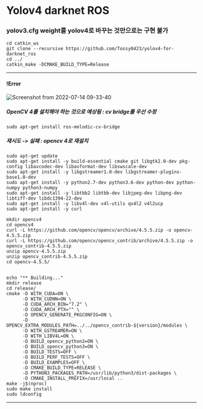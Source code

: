 # Yolov4 darknet ROS
### yolov3.cfg weight를 yolov4로 바꾸는 것만으로는 구현 불가
```
cd catkin_ws
git clone --recursive https://github.com/Tossy0423/yolov4-for-darknet_ros
cd ../
catkin_make -DCMAKE_BUILD_TYPE=Release
```

_______________________________
#### !Error
![Screenshot from 2022-07-14 09-33-40](https://user-images.githubusercontent.com/88171531/178859817-c16698a5-77fd-42d0-af8c-fc6c7f954e68.png)
##### OpenCV 4를 설치해야 하는 것으로 예상됨 : cv bridge를 우선 수정
``` sudo apt-get purge ros-melodic-cv-bridge
sudo apt-get install ros-melodic-cv-bridge
```
##### 재시도 -> 실패 : opencv 4로 재설치 
```
sudo apt-get update
sudo apt-get install -y build-essential cmake git libgtk2.0-dev pkg-config libavcodec-dev libavformat-dev libswscale-dev
sudo apt-get install -y libgstreamer1.0-dev libgstreamer-plugins-base1.0-dev
sudo apt-get install -y python2.7-dev python3.6-dev python-dev python-numpy python3-numpy
sudo apt-get install -y libtbb2 libtbb-dev libjpeg-dev libpng-dev libtiff-dev libdc1394-22-dev
sudo apt-get install -y libv4l-dev v4l-utils qv4l2 v4l2ucp
sudo apt-get install -y curl

mkdir opencv4
cd opencv4
curl -L https://github.com/opencv/opencv/archive/4.5.5.zip -o opencv-4.5.5.zip
curl -L https://github.com/opencv/opencv_contrib/archive/4.5.5.zip -o opencv_contrib-4.5.5.zip
unzip opencv-4.5.5.zip
unzip opencv_contrib-4.5.5.zip
cd opencv-4.5.5/
 
 
echo "** Building..."
mkdir release
cd release/
cmake -D WITH_CUDA=ON \
      -D WITH_CUDNN=ON \
      -D CUDA_ARCH_BIN="7.2" \
      -D CUDA_ARCH_PTX="" \
      -D OPENCV_GENERATE_PKGCONFIG=ON \
      -D OPENCV_EXTRA_MODULES_PATH=../../opencv_contrib-${version}/modules \
      -D WITH_GSTREAMER=ON \
      -D WITH_LIBV4L=ON \
      -D BUILD_opencv_python2=ON \
      -D BUILD_opencv_python3=ON \
      -D BUILD_TESTS=OFF \
      -D BUILD_PERF_TESTS=OFF \
      -D BUILD_EXAMPLES=OFF \
      -D CMAKE_BUILD_TYPE=RELEASE \
      -D PYTHON3_PACKAGES_PATH=/usr/lib/python3/dist-packages \
      -D CMAKE_INSTALL_PREFIX=/usr/local ..
make -j$(nproc)
sudo make install
sudo ldconfig
```
________________________________
